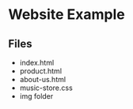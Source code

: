 # Website Example
## Files
- index.html
- product.html
- about-us.html
- music-store.css
- img folder
